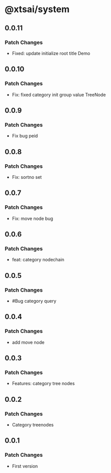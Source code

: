 # @xtsai/system

## 0.0.11

### Patch Changes

- Fixed: update initialize root title Demo

## 0.0.10

### Patch Changes

- Fix: fixed category init group value TreeNode

## 0.0.9

### Patch Changes

- Fix bug peid

## 0.0.8

### Patch Changes

- Fix: sortno set

## 0.0.7

### Patch Changes

- Fix: move node bug

## 0.0.6

### Patch Changes

- feat: category nodechain

## 0.0.5

### Patch Changes

- #Bug category query

## 0.0.4

### Patch Changes

- add move node

## 0.0.3

### Patch Changes

- Features: category tree nodes

## 0.0.2

### Patch Changes

- Category treenodes

## 0.0.1

### Patch Changes

- First version
